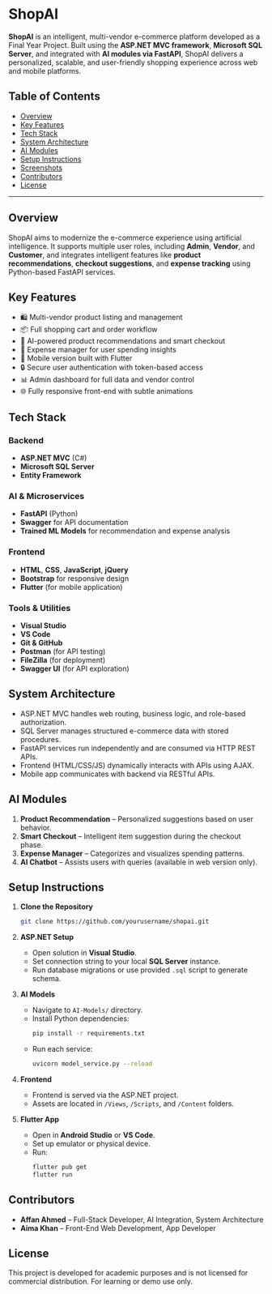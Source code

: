 # ShopAI

**ShopAI** is an intelligent, multi-vendor e-commerce platform developed as a Final Year Project. Built using the **ASP.NET MVC framework**, **Microsoft SQL Server**, and integrated with **AI modules via FastAPI**, ShopAI delivers a personalized, scalable, and user-friendly shopping experience across web and mobile platforms.

## Table of Contents
- [Overview](#overview)
- [Key Features](#key-features)
- [Tech Stack](#tech-stack)
- [System Architecture](#system-architecture)
- [AI Modules](#ai-modules)
- [Setup Instructions](#setup-instructions)
- [Screenshots](#screenshots)
- [Contributors](#contributors)
- [License](#license)

---

## Overview

ShopAI aims to modernize the e-commerce experience using artificial intelligence. It supports multiple user roles, including **Admin**, **Vendor**, and **Customer**, and integrates intelligent features like **product recommendations**, **checkout suggestions**, and **expense tracking** using Python-based FastAPI services.

## Key Features

- 🛍️ Multi-vendor product listing and management  
- 📦 Full shopping cart and order workflow  
- 🤖 AI-powered product recommendations and smart checkout  
- 💸 Expense manager for user spending insights  
- 📱 Mobile version built with Flutter  
- 🔒 Secure user authentication with token-based access  
- 📊 Admin dashboard for full data and vendor control  
- 🌐 Fully responsive front-end with subtle animations

## Tech Stack

### Backend
- **ASP.NET MVC** (C#)
- **Microsoft SQL Server**
- **Entity Framework**

### AI & Microservices
- **FastAPI** (Python)
- **Swagger** for API documentation
- **Trained ML Models** for recommendation and expense analysis

### Frontend
- **HTML**, **CSS**, **JavaScript**, **jQuery**
- **Bootstrap** for responsive design
- **Flutter** (for mobile application)

### Tools & Utilities
- **Visual Studio**
- **VS Code**
- **Git & GitHub**
- **Postman** (for API testing)
- **FileZilla** (for deployment)
- **Swagger UI** (for API exploration)

## System Architecture

- ASP.NET MVC handles web routing, business logic, and role-based authorization.
- SQL Server manages structured e-commerce data with stored procedures.
- FastAPI services run independently and are consumed via HTTP REST APIs.
- Frontend (HTML/CSS/JS) dynamically interacts with APIs using AJAX.
- Mobile app communicates with backend via RESTful APIs.

## AI Modules

1. **Product Recommendation** – Personalized suggestions based on user behavior.
2. **Smart Checkout** – Intelligent item suggestion during the checkout phase.
3. **Expense Manager** – Categorizes and visualizes spending patterns.
4. **AI Chatbot** – Assists users with queries (available in web version only).

## Setup Instructions

1. **Clone the Repository**
   ```bash
   git clone https://github.com/yourusername/shopai.git
   ```

2. **ASP.NET Setup**
   - Open solution in **Visual Studio**.
   - Set connection string to your local **SQL Server** instance.
   - Run database migrations or use provided `.sql` script to generate schema.

3. **AI Models**
   - Navigate to `AI-Models/` directory.
   - Install Python dependencies:
     ```bash
     pip install -r requirements.txt
     ```
   - Run each service:
     ```bash
     uvicorn model_service.py --reload
     ```

4. **Frontend**
   - Frontend is served via the ASP.NET project.
   - Assets are located in `/Views`, `/Scripts`, and `/Content` folders.

5. **Flutter App**
   - Open in **Android Studio** or **VS Code**.
   - Set up emulator or physical device.
   - Run:
     ```bash
     flutter pub get
     flutter run
     ```


## Contributors

- **Affan Ahmed** – Full-Stack Developer, AI Integration, System Architecture  
- **Aima Khan** – Front-End Web Development, App Developer

## License

This project is developed for academic purposes and is not licensed for commercial distribution. For learning or demo use only.
